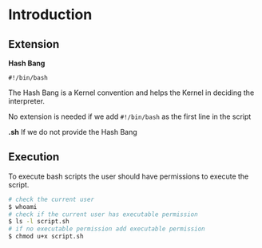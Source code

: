 # Introduction


## Extension

**Hash Bang**

`#!/bin/bash`

The Hash Bang is a Kernel convention and helps the Kernel in deciding the interpreter.

No extension is needed if we add `#!/bin/bash` as the first line in the script

**.sh** If we do not provide the Hash Bang

## Execution

To execute bash scripts the user should have permissions to execute the script.

```bash
# check the current user
$ whoami
# check if the current user has executable permission
$ ls -l script.sh
# if no executable permission add executable permission
$ chmod u+x script.sh
```